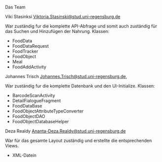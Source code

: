 Das Team

Viki Stasinksi
Viktoria.Stasinski@stud.uni-regensburg.de

War zuständig fur die komplette API-Abfrage und somit auch zuständig für das Suchen und Hinzufügen der Nahrung.
Klassen:
- FoodData
- FoodDataRequest
- FoodTracker
- FoodObject
- Meal
- FoodAddActivity


Johannes Trisch
Johannes.Trisch@stud.uni-regensburg.de,

War zuständig fur die komplette Datenbank und den UI-Initialize.
Klassen:
- BarcodeScanActivity
- DetailFialogueFragment
- FoodDataBase
- FoodObjectAttributeTypeConverter
- FoodObjectDAO
- FoodObjectDatabaseHelper


Deza Realdy
Ananta-Deza.Realdy@stud.uni-regensburg.de

War für das gesamte Layout zuständig und erstellte die entsprechenden Views.
- XML-Datein




